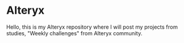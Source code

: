 # Alteryx

Hello, this is my Alteryx repository where I will post my projects from studies, "Weekly challenges" from Alteryx community.
